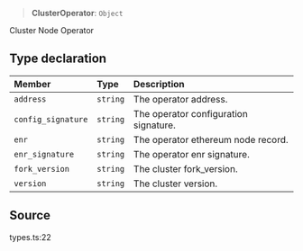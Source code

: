 > **ClusterOperator**: `Object`

Cluster Node Operator

## Type declaration

| Member | Type | Description |
| :------ | :------ | :------ |
| `address` | `string` | The operator address. |
| `config_signature` | `string` | The operator configuration signature. |
| `enr` | `string` | The operator ethereum node record. |
| `enr_signature` | `string` | The operator enr signature. |
| `fork_version` | `string` | The cluster fork_version. |
| `version` | `string` | The cluster version. |

## Source

types.ts:22

